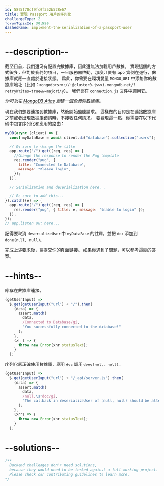 ```yaml
---
id: 5895f70cf9fc0f352b528e67
title: 實現 Passport 用戶的序列化
challengeType: 2
forumTopicId: 301556
dashedName: implement-the-serialization-of-a-passport-user
---
```


# --description--

截至目前，我們還沒有配置完數據庫，因此還無法加載用戶數據。 實現這個的方式很多，但對於我們的項目，一旦服務器啓動，那麼只要有 app 實例在運行，數據庫就應一直處於連接狀態。 爲此，你需要在環境變量 `MONGO_URI` 中添加你的數據庫地址（比如：`mongodb+srv://:@cluster0-jvwxi.mongodb.net/?retryWrites=true&w=majority`）。 我們會在 `connection.js` 文件中調用它。

_你可以在 [MongoDB Atlas](https://www.mongodb.com/cloud/atlas) 創建一個免費的數據庫。_

現在我們想要連接到數據庫，然後開始監聽請求。 這樣做的目的是在連接數據庫之前或者出現數據庫錯誤時，不接收任何請求。 要實現這一點，你需要在以下代碼中包含序列化和應用的路由：

```js
myDB(async (client) => {
  const myDataBase = await client.db("database").collection("users");

  // Be sure to change the title
  app.route("/").get((req, res) => {
    //Change the response to render the Pug template
    res.render("pug", {
      title: "Connected to Database",
      message: "Please login",
    });
  });

  // Serialization and deserialization here...

  // Be sure to add this...
}).catch((e) => {
  app.route("/").get((req, res) => {
    res.render("pug", { title: e, message: "Unable to login" });
  });
});
// app.listen out here...
```

記得要取消 `deserializeUser` 中 `myDataBase` 的註釋，並把 `doc` 添加到 `done(null, null)`。

完成上述要求後，請提交你的頁面鏈接。 如果你遇到了問題，可以參考[這裏](https://gist.github.com/camperbot/175f2f585a2d8034044c7e8857d5add7)的答案。

# --hints--

應存在數據庫連接。

```js
(getUserInput) =>
  $.get(getUserInput("url") + "/").then(
    (data) => {
      assert.match(
        data,
        /Connected to Database/gi,
        "You successfully connected to the database!"
      );
    },
    (xhr) => {
      throw new Error(xhr.statusText);
    }
  );
```

序列化應正確使用數據庫，應用 `doc` 調用 `done(null, null)`。

```js
(getUserInput) =>
  $.get(getUserInput("url") + "/_api/server.js").then(
    (data) => {
      assert.match(
        data,
        /null,\s*doc/gi,
        "The callback in deserializeUser of (null, null) should be altered to (null, doc)"
      );
    },
    (xhr) => {
      throw new Error(xhr.statusText);
    }
  );
```

# --solutions--

```js
/**
  Backend challenges don't need solutions, 
  because they would need to be tested against a full working project. 
  Please check our contributing guidelines to learn more.
*/
```
